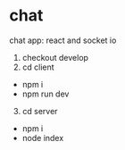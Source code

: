 # chat
chat app: react and socket io

1) checkout develop
2) cd client 
  - npm i
  - npm run dev
3) cd server
  - npm i 
  - node index
  

